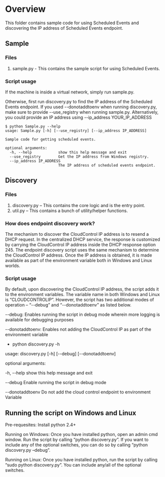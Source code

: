 # Overview

This folder contains sample code for using Scheduled Events and discovering the IP address of Scheduled Events endpoint.


## Sample

### Files

1.  sample.py - This contains the sample script for using Scheduled Events.

### Script usage

If the machine is inside a virtual network, simply run sample.py.

Otherwise, first run discovery.py to find the IP address of the Scheduled Events endpoint. If you used --donotaddtoenv when running
discovery.py, make sure to provide --use_registry when running sample.py. Alternatively, you could provide an IP address using 
--ip_address YOUR_IP_ADDRESS

    $ python Sample.py --help
    usage: Sample.py [-h] [--use_registry] [--ip_address IP_ADDRESS]

    Sample code for getting scheduled events.

    optional arguments:
      -h, --help            show this help message and exit
      --use_registry        Get the IP address from Windows registry.
      --ip_address IP_ADDRESS
                            The IP address of scheduled events endpoint.


## Discovery

### Files

1.	discovery.py – This contains the core logic and is the entry point.
2.	util.py – This contains a bunch of utility/helper functions.

### How does endpoint discovery work?

The mechanism to discover the CloudControl IP address is to resend a DHCP request. In the centralized DHCP service, the response is customized 
by carrying the CloudControl IP address inside the DHCP response option 245. The endpoint discovery script uses the same mechanism to determine 
the CloudControl IP address. Once the IP address is obtained, it is made available as part of the environment variable both in Windows and Linux worlds.


### Script usage

By default, upon discovering the CloudControl IP address, the script adds it to the environment variables. The variable name in both Windows and 
Linux is “CLOUDCONTROLIP”. However, the script has two additional modes of operation – “--debug” and “--donotaddtoenv” as listed below.

--debug: Enables running the script in debug mode wherein more logging is available for debugging purposes

--donotaddtoenv: Enables not adding the CloudControl IP as part of the environment variable

* python discovery.py -h

usage: discovery.py [-h] [--debug] [--donotaddtoenv]

optional arguments:

  -h, --help       show this help message and exit

  --debug          Enable running the script in debug mode

  --donotaddtoenv  Do not add the cloud control endpoint to environment
                   Variable


## Running the script on Windows and Linux

Pre-requesites: Install python 2.4+ 

Running on Windows: Once you have installed python, open an admin cmd window. Run the script by calling “python discovery.py”. 
If you want to include any of the optional switches, you can do so by calling “python discovery.py –debug”.

Running on Linux: Once you have installed python, run the script by calling “sudo python discovery.py”. You can include any/all of the 
optional switches.
